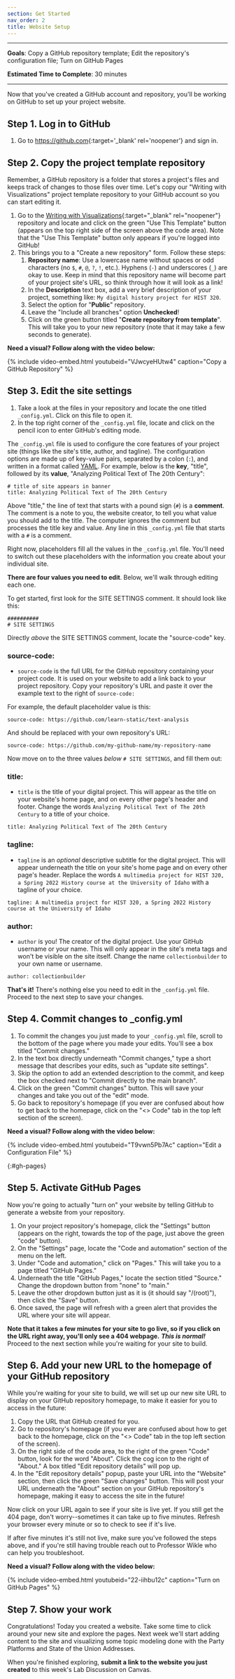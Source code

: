 ```yaml
---
section: Get Started
nav_order: 2
title: Website Setup
---
```


---

**Goals**: Copy a GitHub repository template; Edit the repository's configuration file; Turn on GitHub Pages

**Estimated Time to Complete**: 30 minutes

---

Now that you've created a GitHub account and repository, you'll be working on GitHub to set up your project website. 

## Step 1. Log in to GitHub

1. Go to <https://github.com>{:target='_blank' rel='noopener'} and sign in.

## Step 2. Copy the project template repository

Remember, a GitHub repository is a folder that stores a project's files and keeps track of changes to those files over time.
Let's copy our "Writing with Visualizations" project template repository to your GitHub account so you can start editing it.

1. Go to the [Writing with Visualizations](https://github.com/learn-static/text-analysis){:target="_blank" rel="noopener"} repository and locate and click on the green "Use This Template" button (appears on the top right side of the screen above the code area). Note that the "Use This Template" button only appears if you're logged into GitHub!
2. This brings you to a "Create a new repository" form. Follow these steps:
    1. **Repository name**: Use a lowercase name without spaces or odd characters (no `$`, `#`, `@`, `?`, `!`, etc.). Hyphens (`-`) and underscores (`_`) are okay to use. Keep in mind that this repository name will become part of your project site's URL, so think through how it will look as a link!
    2. In the **Description** text box, add a very brief description of your project, something like: `My digital history project for HIST 320`.
    3. Select the option for "**Public**" repository.
    4. Leave the "Include all branches" option **Unchecked**!
    5. Click on the green button titled "**Create repository from template**". This will take you to your new repository (note that it may take a few seconds to generate).

**Need a visual? Follow along with the video below:**

{% include video-embed.html youtubeid="VJwcyeHUtw4" caption="Copy a GitHub Repository" %}

## Step 3. Edit the site settings

1. Take a look at the files in your repository and locate the one titled `_config.yml`. Click on this file to open it.
2. In the top right corner of the `_config.yml` file, locate and click on the pencil icon to enter GitHub's editing mode.

The `_config.yml` file is used to configure the core features of your project site (things like the site's title, author, and tagline).
The configuration options are made up of key-value pairs, separated by a colon (`:`), and written in a format called [YAML](https://collectionbuilder.github.io/cb-docs/docs/glossary/#yaml). 
For example, below is the **key**, "title", followed by its **value**, "Analyzing Political Text of The 20th Century":

```
# title of site appears in banner
title: Analyzing Political Text of The 20th Century
```

Above "title," the line of text that starts with a pound sign (`#`) is a **comment**.
The comment is a note to you, the website creator, to tell you what value you should add to the title. 
The computer ignores the comment but processes the title key and value.
Any line in this `_config.yml` file that starts with a `#` is a comment.

Right now, placeholders fill all the values in the `_config.yml` file.
You'll need to switch out these placeholders with the information you create about your individual site.

**There are four values you need to edit**.
Below, we'll walk through editing each one.

To get started, first look for the SITE SETTINGS comment.
It should look like this:

```
##########
# SITE SETTINGS
```

Directly *above* the SITE SETTINGS comment, locate the "source-code" key.  

### source-code: 

- `source-code` is the full URL for the GitHub repository containing your project code. It is used on your website to add a link back to your project repository. Copy your repository's URL and paste it over the example text to the right of `source-code:`

For example, the default placeholder value is this:
```
source-code: https://github.com/learn-static/text-analysis
```

And should be replaced with your own repository's URL:
```
source-code: https://github.com/my-github-name/my-repository-name
```

Now move on to the three values *below* `# SITE SETTINGS`, and fill them out: 

### title: 

- `title` is the title of your digital project. This will appear as the title on your website's home page, and on every other page's header and footer. Change the words `Analyzing Political Text of The 20th Century` to a title of your choice.
```
title: Analyzing Political Text of The 20th Century
```

### tagline: 

- `tagline` is an *optional* descriptive subtitle for the digital project. This will appear underneath the title on your site's home page and on every other page's header. Replace the words `A multimedia project for HIST 320, a Spring 2022 History course at the University of Idaho` with a tagline of your choice.
```
tagline: A multimedia project for HIST 320, a Spring 2022 History course at the University of Idaho
```

### author: 

- `author` is you! The creator of the digital project. Use your GitHub username or your name. This will only appear in the site's meta tags and won't be visible on the site itself. Change the name `collectionbuilder` to your own name or username.
```
author: collectionbuilder
```

**That's it!**
There's nothing else you need to edit in the `_config.yml` file.
Proceed to the next step to save your changes.

## Step 4. Commit changes to _config.yml
1. To commit the changes you just made to your `_config.yml` file, scroll to the bottom of the page where you made your edits. You'll see a box titled "Commit changes."
2. In the text box directly underneath "Commit changes," type a short message that describes your edits, such as "update site settings".
3. Skip the option to add an extended description to the commit, and keep the box checked next to "Commit directly to the main branch".
4. Click on the green "Commit changes" button. This will save your changes and take you out of the "edit" mode.
5. Go back to repository's homepage (if you ever are confused about how to get back to the homepage, click on the "<> Code" tab in the top left section of the screen).

**Need a visual? Follow along with the video below:**

{% include video-embed.html youtubeid="T9vwn5Pb7Ac" caption="Edit a Configuration File" %}

{:#gh-pages}
## Step 5. Activate GitHub Pages

Now you're going to actually "turn on" your website by telling GitHub to generate a website from your repository.

1. On your project repository's homepage, click the "Settings" button (appears on the right, towards the top of the page, just above the green "code" button).
2. On the "Settings" page, locate the "Code and automation" section of the menu on the left.
3. Under "Code and automation," click on "Pages." This will take you to a page titled "GitHub Pages."
4. Underneath the title "GitHub Pages," locate the section titled "Source." Change the dropdown button from "none" to "main."
5. Leave the other dropdown button just as it is (it should say "/(root)"), then click the "Save" button.
6. Once saved, the page will refresh with a green alert that provides the URL where your site will appear. 

**Note that it takes a few minutes for your site to go live, so if you click on the URL right away, you'll only see a 404 webpage.** 
***This is normal!***
Proceed to the next section while you're waiting for your site to build.

## Step 6. Add your new URL to the homepage of your GitHub repository

While you're waiting for your site to build, we will set up our new site URL to display on your GitHub repository homepage, to make it easier for you to access in the future:

1. Copy the URL that GitHub created for you.
2. Go to repository's homepage (if you ever are confused about how to get back to the homepage, click on the "<> Code" tab in the top left section of the screen).
3. On the right side of the code area, to the right of the green "Code" button, look for the word "About". Click the cog icon to the right of "About." A box titled "Edit repository details" will pop up.
4. In the "Edit repository details" popup, paste your URL into the "Website" section, then click the green "Save changes" button. This will post your URL underneath the "About" section on your GitHub repository's homepage, making it easy to access the site in the future!

Now click on your URL again to see if your site is live yet.
If you still get the 404 page, don't worry--sometimes it can take up to five minutes.
Refresh your browser every minute or so to check to see if it's live.

If after five minutes it's still not live, make sure you've followed the steps above, and if you're still having trouble reach out to Professor Wikle who can help you troubleshoot.

**Need a visual? Follow along with the video below:**

{% include video-embed.html youtubeid="22-iihbu12c" caption="Turn on GitHub Pages" %}

## Step 7. Show your work

Congratulations! 
Today you created a website. 
Take some time to click around your new site and explore the pages.
Next week we'll start adding content to the site and visualizing some topic modeling done with the Party Platforms and State of the Union Addresses.

When you're finished exploring, **submit a link to the website you just created** to this week's Lab Discussion on Canvas.